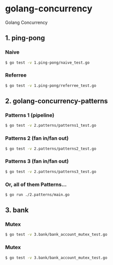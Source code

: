 # golang-concurrency
Golang Concurrency

## 1. ping-pong

### Naive
```sh
$ go test -v 1.ping-pong/naive_test.go
```

### Referree
```sh
$ go test -v 1.ping-pong/referree_test.go
```

## 2. golang-concurrency-patterns

### Patterns 1 (pipeline)
```sh
$ go test -v 2.patterns/patterns1_test.go
```

### Patterns 2 (fan in/fan out)
```sh
$ go test -v 2.patterns/patterns2_test.go
```

### Patterns 3 (fan in/fan out)
```sh
$ go test -v 2.patterns/patterns3_test.go
```

### Or, all of them Patterns...
```sh
$ go run ./2.patterns/main.go
```

## 3. bank

### Mutex
```sh
$ go test -v 3.bank/bank_account_mutex_test.go
```

### Mutex
```sh
$ go test -v 3.bank/bank_account_mutex_test.go
```